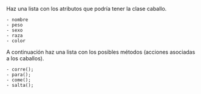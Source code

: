 Haz una lista con los atributos que podría tener la clase caballo.

```
- nombre
- peso
- sexo
- raza
- color
```

A continuación haz una lista con los posibles métodos (acciones asociadas a los caballos).

```
- corre();
- para();
- come();
- salta();
```
